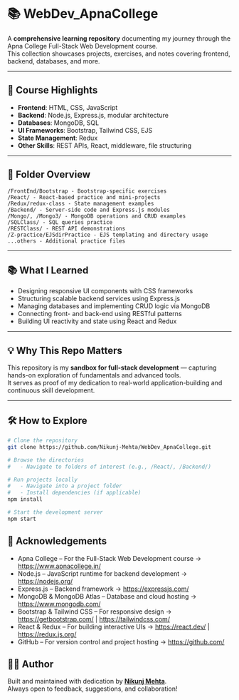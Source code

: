 # 📚 WebDev_ApnaCollege

A **comprehensive learning repository** documenting my journey through the Apna College Full-Stack Web Development course.  
This collection showcases projects, exercises, and notes covering frontend, backend, databases, and more.

---

## 🚀 Course Highlights
- **Frontend**: HTML, CSS, JavaScript
- **Backend**: Node.js, Express.js, modular architecture
- **Databases**: MongoDB, SQL
- **UI Frameworks**: Bootstrap, Tailwind CSS, EJS
- **State Management**: Redux
- **Other Skills**: REST APIs, React, middleware, file structuring

---

## 📂 Folder Overview
```
/FrontEnd/Bootstrap - Bootstrap-specific exercises
/React/ - React-based practice and mini-projects
/Redux/redux-class - State management examples
/Backend/ - Server-side code and Express.js modules
/Mongo/, /Mongo3/ - MongoDB operations and CRUD examples
/SQLClass/ - SQL queries practice
/RESTClass/ - REST API demonstrations
/Z-practice/EJSdirPractice - EJS templating and directory usage
...others - Additional practice files
```


---

## 📚 What I Learned
- Designing responsive UI components with CSS frameworks  
- Structuring scalable backend services using Express.js  
- Managing databases and implementing CRUD logic via MongoDB  
- Connecting front- and back-end using RESTful patterns  
- Building UI reactivity and state using React and Redux  

---

## 💡 Why This Repo Matters
This repository is my **sandbox for full-stack development** — capturing hands-on exploration of fundamentals and advanced tools.  
It serves as proof of my dedication to real-world application-building and continuous skill development.

---

## 🛠 How to Explore

```bash
# Clone the repository
git clone https://github.com/Nikunj-Mehta/WebDev_ApnaCollege.git

# Browse the directories
#   - Navigate to folders of interest (e.g., /React/, /Backend/)

# Run projects locally
#   - Navigate into a project folder
#   - Install dependencies (if applicable)
npm install

# Start the development server
npm start
```
## 🙌 Acknowledgements
- Apna College – For the Full-Stack Web Development course → https://www.apnacollege.in/
- Node.js – JavaScript runtime for backend development → https://nodejs.org/
- Express.js – Backend framework → https://expressjs.com/
- MongoDB & MongoDB Atlas – Database and cloud hosting → https://www.mongodb.com/
- Bootstrap & Tailwind CSS – For responsive design → https://getbootstrap.com/ | https://tailwindcss.com/
- React & Redux – For building interactive UIs → https://react.dev/ | https://redux.js.org/
- GitHub – For version control and project hosting → https://github.com/

## 👨‍💻 Author
Built and maintained with dedication by **[Nikunj Mehta](https://github.com/Nikunj-Mehta)**.  
Always open to feedback, suggestions, and collaboration!
